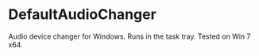 DefaultAudioChanger
===================

Audio device changer for Windows. Runs in the task tray. Tested on Win 7 x64.
